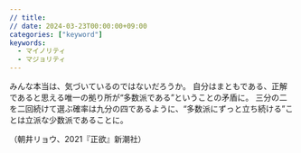 ```yaml
---
// title: 
// date: 2024-03-23T00:00:00+09:00
categories: ["keyword"]
keywords:
  - マイノリティ
  - マジョリティ
---
```

みんな本当は、気づいているのではないだろうか。
自分はまともである、正解であると思える唯一の拠り所が“多数派である”ということの矛盾に。
三分の二を二回続けて選ぶ確率は九分の四であるように、“多数派にずっと立ち続ける”ことは立派な少数派であることに。

（朝井リョウ、2021『正欲』新潮社）